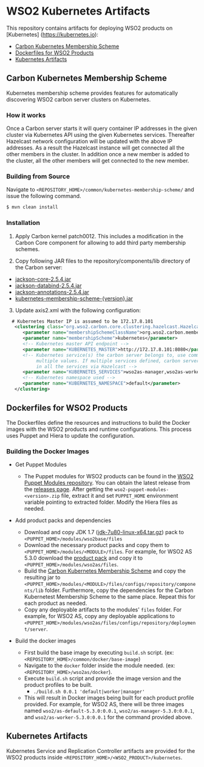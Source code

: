 # WSO2 Kubernetes Artifacts

This repository contains artifacts for deploying WSO2 products on [Kubernetes] (https://kubernetes.io):

- [Carbon Kubernetes Membership Scheme](#carbon-kubernetes-membership-scheme)
- [Dockerfiles for WSO2 Products](#dockerfiles-for-wso2-products)
- [Kubernetes Artifacts](#kubernetes-artifacts)

## Carbon Kubernetes Membership Scheme ##
Kubernetes membership scheme provides features for automatically discovering WSO2 carbon server clusters on Kubernetes.

### How it works
Once a Carbon server starts it will query container IP addresses in the given cluster via Kubernetes API using the given Kubernetes services. Thereafter Hazelcast network configuration will be updated with the above IP addresses. As a result the Hazelcast instance will get connected all the other members in the cluster. In addition once a new member is added to the cluster, all the other members will get connected to the new member.

### Building from Source ###
Navigate to `<REPOSITORY_HOME>/common/kubernetes-membership-scheme/` and issue the following command.
```bash
$ mvn clean install
```

### Installation

1. Apply Carbon kernel patch0012. This includes a modification in the Carbon Core component for
allowing to add third party membership schemes.

2. Copy following JAR files to the repository/components/lib directory of the Carbon server:
  - [jackson-core-2.5.4.jar](http://mvnrepository.com/artifact/com.fasterxml.jackson.core/jackson-core/2.5.4)
  - [jackson-databind-2.5.4.jar](http://mvnrepository.com/artifact/com.fasterxml.jackson.core/jackson-databind/2.5.4)
  - [jackson-annotations-2.5.4.jar](http://mvnrepository.com/artifact/com.fasterxml.jackson.core/jackson-annotations/2.5.4)
  - [kubernetes-membership-scheme-{version}.jar](#building-from-source)

3. Update axis2.xml with the following configuration:

```xml
  # Kubernetes Master IP is assumed to be 172.17.8.101
   <clustering class="org.wso2.carbon.core.clustering.hazelcast.HazelcastClusteringAgent" enable="true">
      <parameter name="membershipSchemeClassName">org.wso2.carbon.membership.scheme.kubernetes.KubernetesMembershipScheme</parameter>
      <parameter name="membershipScheme">kubernetes</parameter>
      <!-- Kubernetes master API endpoint -->
      <parameter name="KUBERNETES_MASTER">http://172.17.8.101:8080</parameter>
      <!-- Kubernetes service(s) the carbon server belongs to, use comma separated values for specifying
           multiple values. If multiple services defined, carbon server will connect to all the members
           in all the services via Hazelcast -->
      <parameter name="KUBERNETES_SERVICES">wso2as-manager,wso2as-worker</parameter>
      <!-- Kubernetes namespace used -->
      <parameter name="KUBERNETES_NAMESPACE">default</parameter>
   </clustering>
```


## Dockerfiles for WSO2 Products ##
The Dockerfiles define the resources and instructions to build the Docker images with the WSO2 products and runtime configurations. This process uses Puppet and Hiera to update the configuration.

### Building the Docker Images

* Get Puppet Modules
    - The Puppet modules for WSO2 products can be found in the [WSO2 Puppet Modules repository](https://github.com/wso2/puppet-modules). You can obtain the latest release from the [releases page](https://github.com/wso2/puppet-modules/releases). After getting the `wso2-puppet-modules-<version>.zip` file, extract it and set `PUPPET_HOME` environment variable pointing to extracted folder. Modify the Hiera files as needed.

* Add product packs and dependencies
    - Download and copy JDK 1.7 ([jdk-7u80-linux-x64.tar.gz](http://www.oracle.com/technetwork/java/javase/downloads/jdk7-downloads-1880260.html)) pack to `<PUPPET_HOME>/modules/wso2base/files`
    - Download the necessary product packs and copy them to `<PUPPET_HOME>/modules/<MODULE>/files`. For example, for WSO2 AS 5.3.0 download the [product pack](http://wso2.com/products/application-server/) and copy it to `<PUPPET_HOME>/modules/wso2as/files`.
    - Build the [Carbon Kubernetes Membership Scheme](#carbon-kubernetes-membership-scheme) and copy the resulting jar to `<PUPPET_HOME>/modules/<MODULE>/files/configs/repository/components/lib` folder. Furthermore, copy the dependencies for the Carbon Kubernetest Membership Scheme to the same place. Repeat this for each product as needed.
    - Copy any deployable artifacts to the modules' `files` folder. For example, for WSO2 AS, copy any deployable applications to `<PUPPET_HOME>/modules/wso2as/files/configs/repository/deployment/server`.

* Build the docker images
    - First build the base image by executing `build.sh` script. (ex: `<REPOSITORY_HOME>/common/docker/base-image`)
    - Navigate to the `docker` folder inside the module needed. (ex: `<REPOSITORY_HOME>/wso2as/docker`).
    - Execute `build.sh` script and provide the image version and the product profiles to be built.
        + `./build.sh 0.0.1 'default|worker|manager'`
    - This will result in Docker images being built for each product profile provided. For example, for WSO2 AS, there will be three images named `wso2/as-default-5.3.0:0.0.1`, `wso2/as-manager-5.3.0:0.0.1`, and `wso2/as-worker-5.3.0:0.0.1` for the command provided above.

## Kubernetes Artifacts ##
Kubernetes Service and Replication Controller artifacts are provided for the WSO2 products inside `<REPOSITORY_HOME>/<WSO2_PRODUCT>/kubernetes`.

